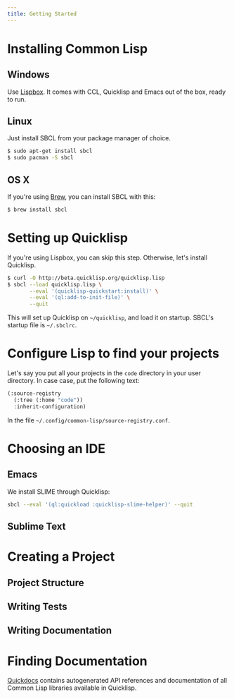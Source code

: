 ```yaml
---
title: Getting Started
---
```


# Installing Common Lisp

## Windows

Use [Lispbox](http://common-lisp.net/project/lispbox/). It comes with CCL,
Quicklisp and Emacs out of the box, ready to run.

## Linux

Just install SBCL from your package manager of choice.

~~~bash
$ sudo apt-get install sbcl
$ sudo pacman -S sbcl
~~~

## OS X

If you're using [Brew](brew.sh), you can install SBCL with this:

~~~bash
$ brew install sbcl
~~~

# Setting up Quicklisp

If you're using Lispbox, you can skip this step. Otherwise, let's install
Quicklisp.

~~~bash
$ curl -O http://beta.quicklisp.org/quicklisp.lisp
$ sbcl --load quicklisp.lisp \
       --eval '(quicklisp-quickstart:install)' \
       --eval '(ql:add-to-init-file)' \
       --quit
~~~

This will set up Quicklisp on `~/quicklisp`, and load it on startup. SBCL's
startup file is `~/.sbclrc`.

# Configure Lisp to find your projects

Let's say you put all your projects in the `code` directory in your user
directory. In case case, put the following text:

~~~lisp
(:source-registry
  (:tree (:home "code"))
  :inherit-configuration)
~~~

In the file `~/.config/common-lisp/source-registry.conf`.

# Choosing an IDE

## Emacs

We install SLIME through Quicklisp:

~~~bash
sbcl --eval '(ql:quickload :quicklisp-slime-helper)' --quit
~~~

## Sublime Text

# Creating a Project

## Project Structure

## Writing Tests

## Writing Documentation

# Finding Documentation

[Quickdocs](http://quickdocs.org/) contains autogenerated API references and
documentation of all Common Lisp libraries available in Quicklisp.
